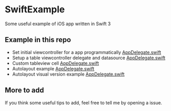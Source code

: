 # SwiftExample
Some useful example of iOS app written in Swift 3

## Example in this repo

- Set initial viewcontroller for a app programmatically [AppDelegate.swift](./TableVCTest/AppDelegate.swift)
- Setup a table viewcontroller delegate and datasource [AppDelegate.swift](./TableVCTest/MainTableViewController.swift)
- Custom tableview cell [AppDelegate.swift](./TableVCTest/CustomTableViewCell.swift)
- Autolayout example [AppDelegate.swift](./TableVCTest/MainTableViewController.swift)
- Autolayout visual version example [AppDelegate.swift](./TableVCTest/CustomTableViewCell.swift)

## More to add
If you think some useful tips to add, feel free to tell me by opening a issue.
